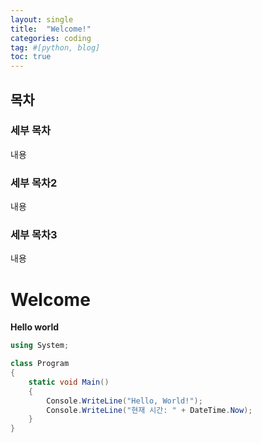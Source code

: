 ```yaml
---
layout: single
title:  "Welcome!"
categories: coding
tag: #[python, blog] 
toc: true
---
```


## 목차 
### 세부 목차

내용

### 세부 목차2

내용

### 세부 목차3 

내용

# Welcome

**Hello world**

```csharp
using System;

class Program
{
    static void Main()
    {
        Console.WriteLine("Hello, World!");
        Console.WriteLine("현재 시간: " + DateTime.Now);
    }
}
```

